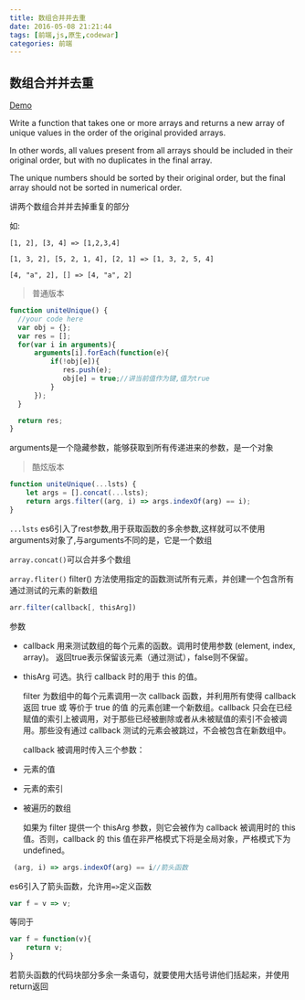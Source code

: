 ```yaml
---
title: 数组合并并去重
date: 2016-05-08 21:21:44
tags: [前端,js,原生,codewar]
categories: 前端
---
```

## 数组合并并去重

[Demo](http://himmas.github.io/Himmas_demo/array-concat/)



Write a function that takes one or more arrays and returns a new array of unique values in the order of the original provided arrays.

In other words, all values present from all arrays should be included in their original order, but with no duplicates in the final array.

The unique numbers should be sorted by their original order, but the final array should not be sorted in numerical order.

讲两个数组合并并去掉重复的部分

如:

`[1, 2], [3, 4] => [1,2,3,4]`

`[1, 3, 2], [5, 2, 1, 4], [2, 1] => [1, 3, 2, 5, 4]`

`[4, "a", 2], [] => [4, "a", 2]`

> 普通版本

```javascript
function uniteUnique() {
  //your code here
  var obj = {};
  var res = [];
  for(var i in arguments){
      arguments[i].forEach(function(e){
          if(!obj[e]){
             res.push(e);
             obj[e] = true;//讲当前值作为键,值为true
          }
      });
  }

  return res;
}
```
arguments是一个隐藏参数，能够获取到所有传递进来的参数，是一个对象

<!--more-->

> 酷炫版本

```javascript
function uniteUnique(...lsts) {
    let args = [].concat(...lsts);
    return args.filter((arg, i) => args.indexOf(arg) == i);
}
```
`...lsts` es6引入了rest参数,用于获取函数的多余参数,这样就可以不使用arguments对象了,与arguments不同的是，它是一个数组

`array.concat()`可以合并多个数组

`array.fliter()` filter() 方法使用指定的函数测试所有元素，并创建一个包含所有通过测试的元素的新数组

```javascript
arr.filter(callback[, thisArg])
```


参数

- callback
  用来测试数组的每个元素的函数。调用时使用参数 (element, index, array)。
  返回true表示保留该元素（通过测试），false则不保留。
- thisArg
  可选。执行 callback 时的用于 this 的值。


  filter 为数组中的每个元素调用一次 callback 函数，并利用所有使得 callback 返回 true 或 等价于 true 的值 的元素创建一个新数组。callback 只会在已经赋值的索引上被调用，对于那些已经被删除或者从未被赋值的索引不会被调用。那些没有通过 callback 测试的元素会被跳过，不会被包含在新数组中。

  callback 被调用时传入三个参数：

- 元素的值
- 元素的索引
- 被遍历的数组

  如果为 filter 提供一个 thisArg 参数，则它会被作为 callback 被调用时的 this 值。否则，callback 的 this 值在非严格模式下将是全局对象，严格模式下为 undefined。

```javascript
 (arg, i) => args.indexOf(arg) == i//箭头函数
```

es6引入了箭头函数，允许用`=>`定义函数

```javascript
var f = v => v;
```

等同于

```javascript
var f = function(v){
    return v;
}
```
若箭头函数的代码块部分多余一条语句，就要使用大括号讲他们括起来，并使用return返回
